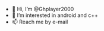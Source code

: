- 👋 Hi, I’m @Ghplayer2000
- 👀 I’m interested in android and c++
- 📫 Reach me by e-mail

<!---
Ghplayer2000/Ghplayer2000 is a ✨ special ✨ repository because its `README.md` (this file) appears on your GitHub profile.
You can click the Preview link to take a look at your changes.
--->
